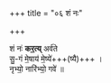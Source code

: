 +++
title = "०६ शं नः"

+++

शं नः॑ **कर॒त्य्** अर्व॑ते  
सु॒-गं मे॒षाय॑ मे॒ष्ये॑+++(ष्यै)+++ ।  
नृभ्यो॒ नारि॑भ्यो॒ गवे॑ ॥
